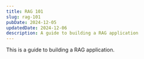 ```yaml
---
title: RAG 101
slug: rag-101
pubDate: 2024-12-05
updatedDate: 2024-12-06
description: A guide to building a RAG application
---
```


This is a guide to building a RAG application.

